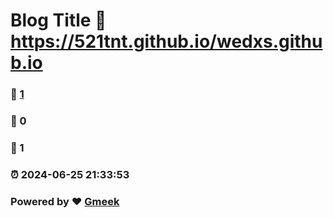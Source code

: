 # Blog Title :link: https://521tnt.github.io/wedxs.github.io 
### :page_facing_up: [1](https://521tnt.github.io/wedxs.github.io/tag.html) 
### :speech_balloon: 0 
### :hibiscus: 1 
### :alarm_clock: 2024-06-25 21:33:53 
### Powered by :heart: [Gmeek](https://github.com/Meekdai/Gmeek)
